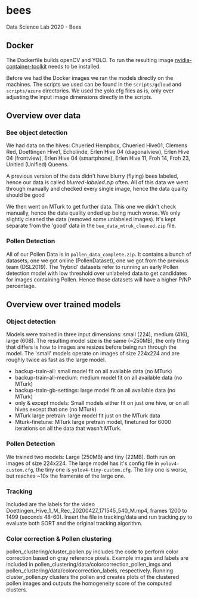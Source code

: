 # bees
Data Science Lab 2020 - Bees

## Docker
The Dockerfile builds openCV and YOLO.
To run the resulting image [nvidia-container-toolkit](https://github.com/NVIDIA/nvidia-docker) needs to be installed.

Before we had the Docker images we ran the models directly on the machines. 
The scripts we used can be found in the `scripts/gcloud` and `scripts/azure` directories.
We used the yolo.cfg files as is, only ever adjusting the input image dimensions directly in the scripts.

## Overview over data
### Bee object detection
We had data on the hives: Chueried Hempbox, Chueried Hive01, Clemens Red, Doettingen Hive1, Echolinde, Erlen Hive 04 (diagonalview), Erlen Hive 04 (frontview), Erlen Hive 04 (smartphone), Erlen Hive 11, Froh 14, Froh 23, Unitied (Unified) Queens.

A previous version of the data didn't have blurry (flying) bees labeled, hence our data is called _blurred-labeled.zip_ often.
All of this data we went through manually and checked every single image, hence the data quality should be good

We then went on MTurk to get further data.
This one we didn't check manually, hence the data quality ended up being much worse. 
We only slightly cleaned the data (removed some unlabeled images).
It's kept separate from the 'good' data in the `bee_data_mtruk_cleaned.zip` file.

### Pollen Detection
All of our Pollen Data is in `pollen_data_complete.zip`.
It contains a bunch of datasets, one we got online (PollenDataset), one we got from the previous team (DSL2019).
The 'hybrid' datasets refer to running an early Pollen detection model with low threshold over unlabeled data to get candidates for images containing Pollen.
Hence those datasets will have a higher P/NP percentage.

## Overview over trained models
### Object detection
Models were trained in three input dimensions: small (224), medium (416), large (608).
The resulting model size is the same (~250MB), the only thing that differs is how to images are resizes before being run through the model.
The 'small' models operate on images of size 224x224 and are roughly twice as fast as the large model.

- backup-train-all: small model fit on all available data (no MTurk)
- backup-train-all-medium: medium model fit on all available data (no MTurk)
- backup-train-gb-settings: large model fit on all available data (no MTurk)
- only & except models: Small models either fit on just one hive, or on all hives except that one (no MTurk)
- MTurk large pretrain: large model fit just on the MTurk data
- Mturk-finetune: MTurk large pretrain model, finetuned for 6000 iterations on all the data that wasn't MTurk.
### Pollen Detection
We trained two models: Large (250MB) and tiny (22MB).
Both run on images of size 224x224.
The large model has it's config file in `yolov4-custom.cfg`, the tiny one is `yolov4-tiny-custom.cfg`.
The tiny one is worse, but reaches ~10x the framerate of the large one.

### Tracking
Included are the labels for the video Doettingen_Hive_1_M_Rec_20200427_171545_540_M.mp4, frames 1200 to 1499 (seconds 48-60). Insert the file in tracking/data and run tracking.py to evaluate both SORT and the original tracking algorithm.

### Color correction & Pollen clustering
pollen_clustering/cluster_pollen.py includes the code to perform color correction based on gray reference pixels. Example images and labels are included in pollen_clustering/data/colorcorrection_pollen_imgs and pollen_clustering/data/colorcorrection_labels, respectively. Running cluster_pollen.py clusters the pollen and creates plots of the clustered pollen images and outputs the homogeneity score of the computed clusters.



